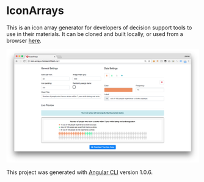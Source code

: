 # IconArrays

This is an icon array generator for developers of decision support tools to use in their materials. It can be cloned and built locally, or used from a browser [here](http://icon-arrays.choicearchitect.ca).

![Screenshot 1](https://github.com/hicklin-james/icon-arrays/blob/master/screenshots/Screen%20Shot%202017-11-17%20at%202.31.54%20PM.png "Screenshot 1")

This project was generated with [Angular CLI](https://github.com/angular/angular-cli) version 1.0.6.
